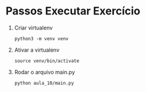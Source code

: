 # Passos Executar Exercício 

1. Criar virtualenv
   ```
   python3 -m venv venv
   ```

2. Ativar a virtualenv

   ```
   source venv/bin/activate
   ```

3. Rodar o arquivo main.py
   ```
   python aula_10/main.py
   ```
